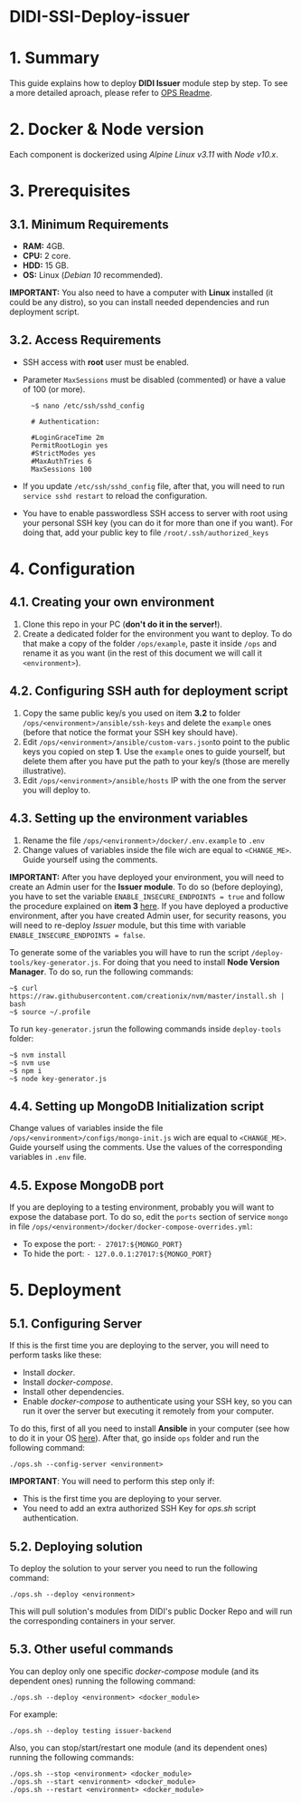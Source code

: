 # DIDI-SSI-Deploy-issuer

# 1. Summary

This guide explains how to deploy **DIDI Issuer** module step by step. To see a more detailed aproach, please refer to [OPS Readme](./ops/README.md).

# 2. Docker & Node version

Each component is dockerized using *Alpine Linux v3.11* with *Node v10.x*. 

# 3. Prerequisites

## 3.1. Minimum Requirements

* **RAM:** 4GB.
* **CPU:** 2 core.
* **HDD:** 15 GB.
* **OS:** Linux (*Debian 10* recommended).

**IMPORTANT:** You also need to have a computer with **Linux** installed (it could be any distro), so you can install needed dependencies and run deployment script.

## 3.2. Access Requirements

* SSH access with **root** user must be enabled.
* Parameter `MaxSessions` must be disabled (commented) or have a value of 100 (or more).

		~$ nano /etc/ssh/sshd_config
		
		# Authentication:

		#LoginGraceTime 2m
		PermitRootLogin yes
		#StrictModes yes
		#MaxAuthTries 6
		MaxSessions 100

* If you update `/etc/ssh/sshd_config` file, after that, you will need to run `service sshd restart` to reload the configuration.
* You have to enable passwordless SSH access to server with root using your personal SSH key (you can do it for more than one if you want). For doing that, add your public key to file `/root/.ssh/authorized_keys`

# 4. Configuration

## 4.1. Creating your own environment
 
 1. Clone this repo in your PC (**don't do it in the server!**).
 2. Create a dedicated folder for the environment you want to deploy. To do that make a copy of the folder `/ops/example`, paste it inside `/ops` and rename it as you want (in the rest of this document we will call it `<environment>`).

## 4.2. Configuring SSH auth for deployment script 

 1. Copy the same public key/s you used on item **3.2** to folder `/ops/<environment>/ansible/ssh-keys` and delete the `example` ones (before that notice the format your SSH key should have).
 2. Edit `/ops/<environment>/ansible/custom-vars.json`to point to the public keys you copied on step **1**. Use the `example` ones to guide yourself,  but delete them after you have put the path to your key/s (those are merelly illustrative).
 3. Edit `/ops/<environment>/ansible/hosts` IP with the one from the server you will deploy to.

## 4.3. Setting up the environment variables

1. Rename the file `/ops/<environment>/docker/.env.example` to `.env`
2. Change values of variables inside the file wich are equal to `<CHANGE_ME>`. Guide yourself using the comments.

**IMPORTANT:** After you have deployed your environment, you will need to create an Admin user for the **Issuer module**. To do so (before deploying), you have to set the variable `ENABLE_INSECURE_ENDPOINTS = true` and follow the procedure explained on **item 3** [here](https://docs.didi.org.ar/docs/developers/deployment/post-deployment). If you have deployed a productive environment, after you have created Admin user, for security reasons, you will need to re-deploy *Issuer* module, but this time with variable `ENABLE_INSECURE_ENDPOINTS = false`.

To generate some of the variables you will have to run the script `/deploy-tools/key-generator.js`. For doing that you need to install **Node Version Manager**. To do so, run the following commands:

	~$ curl https://raw.githubusercontent.com/creationix/nvm/master/install.sh | bash
	~$ source ~/.profile

To run `key-generator.js`run the following commands inside `deploy-tools` folder:

	~$ nvm install
	~$ nvm use
	~$ npm i
	~$ node key-generator.js

## 4.4. Setting up MongoDB Initialization script

Change values of variables inside the file `/ops/<environment>/configs/mongo-init.js` wich are equal to `<CHANGE_ME>`. Guide yourself using the comments. Use the values of the corresponding variables in `.env` file.

## 4.5. Expose MongoDB port

If you are deploying to a testing environment, probably you will want to expose the database port. To do so, edit the `ports` section of service `mongo` in file `/ops/<environment>/docker/docker-compose-overrides.yml`:

* To expose the port: `- 27017:${MONGO_PORT}`
* To hide the port: `- 127.0.0.1:27017:${MONGO_PORT}`

# 5. Deployment

## 5.1. Configuring Server

If this is the first time you are deploying to the server, you will need to perform tasks like these:

* Install *docker*.
* Install *docker-compose*.
* Install other dependencies.
* Enable *docker-compose* to authenticate using your SSH key, so you can run it over the server but executing it remotely from your computer.

To do this, first of all you need to install **Ansible** in your computer (see how to do it in your OS [here](https://docs.ansible.com/ansible/latest/installation_guide/intro_installation.html)). After that, go inside `ops` folder and run the following command:

	./ops.sh --config-server <environment>

**IMPORTANT**: You will need to perform this step only if:

* This is the first time you are deploying to your server.
* You need to add an extra authorized SSH Key for *ops.sh* script authentication.

## 5.2.  Deploying solution

To deploy the solution to your server you need to run the following command:

	./ops.sh --deploy <environment>

This will pull solution's modules from DIDI's public Docker Repo and will run the corresponding containers in your server.

## 5.3. Other useful commands

You can deploy only one specific *docker-compose* module (and its dependent ones) running the following command:

	./ops.sh --deploy <environment> <docker_module>

For example:

	./ops.sh --deploy testing issuer-backend

Also, you can stop/start/restart one module (and its dependent ones) running the following commands:

	./ops.sh --stop <environment> <docker_module>
	./ops.sh --start <environment> <docker_module>
	./ops.sh --restart <environment> <docker_module>


